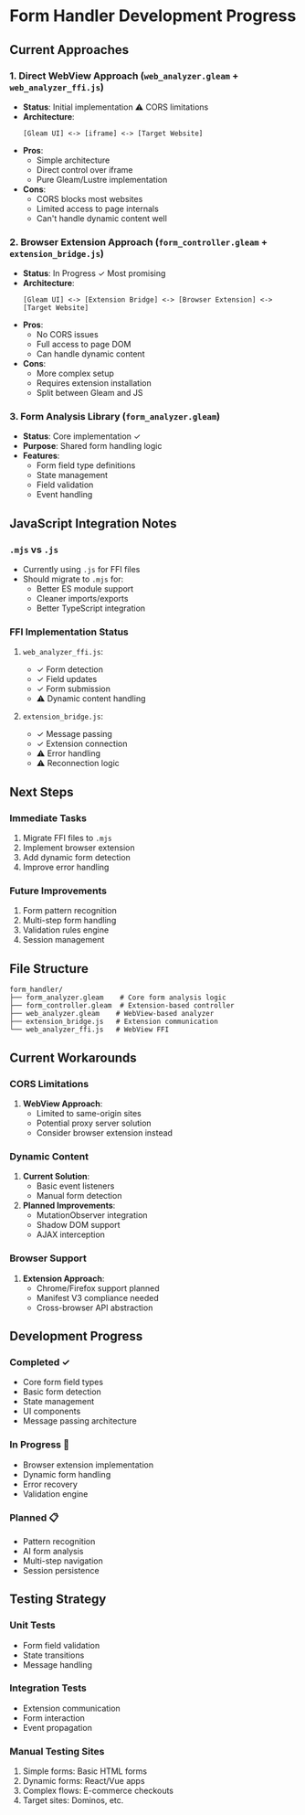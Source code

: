 # Form Handler Development Progress

## Current Approaches

### 1. Direct WebView Approach (`web_analyzer.gleam` + `web_analyzer_ffi.js`)
- **Status**: Initial implementation ⚠️ CORS limitations
- **Architecture**:
  ```
  [Gleam UI] <-> [iframe] <-> [Target Website]
  ```
- **Pros**:
  - Simple architecture
  - Direct control over iframe
  - Pure Gleam/Lustre implementation
- **Cons**:
  - CORS blocks most websites
  - Limited access to page internals
  - Can't handle dynamic content well

### 2. Browser Extension Approach (`form_controller.gleam` + `extension_bridge.js`)
- **Status**: In Progress ✓ Most promising
- **Architecture**:
  ```
  [Gleam UI] <-> [Extension Bridge] <-> [Browser Extension] <-> [Target Website]
  ```
- **Pros**:
  - No CORS issues
  - Full access to page DOM
  - Can handle dynamic content
- **Cons**:
  - More complex setup
  - Requires extension installation
  - Split between Gleam and JS

### 3. Form Analysis Library (`form_analyzer.gleam`)
- **Status**: Core implementation ✓
- **Purpose**: Shared form handling logic
- **Features**:
  - Form field type definitions
  - State management
  - Field validation
  - Event handling

## JavaScript Integration Notes

### `.mjs` vs `.js`
- Currently using `.js` for FFI files
- Should migrate to `.mjs` for:
  - Better ES module support
  - Cleaner imports/exports
  - Better TypeScript integration

### FFI Implementation Status
1. `web_analyzer_ffi.js`:
   - ✓ Form detection
   - ✓ Field updates
   - ✓ Form submission
   - ⚠️ Dynamic content handling

2. `extension_bridge.js`:
   - ✓ Message passing
   - ✓ Extension connection
   - ⚠️ Error handling
   - ⚠️ Reconnection logic

## Next Steps

### Immediate Tasks
1. Migrate FFI files to `.mjs`
2. Implement browser extension
3. Add dynamic form detection
4. Improve error handling

### Future Improvements
1. Form pattern recognition
2. Multi-step form handling
3. Validation rules engine
4. Session management

## File Structure
```
form_handler/
├── form_analyzer.gleam    # Core form analysis logic
├── form_controller.gleam  # Extension-based controller
├── web_analyzer.gleam    # WebView-based analyzer
├── extension_bridge.js   # Extension communication
└── web_analyzer_ffi.js   # WebView FFI
```

## Current Workarounds

### CORS Limitations
1. **WebView Approach**:
   - Limited to same-origin sites
   - Potential proxy server solution
   - Consider browser extension instead

### Dynamic Content
1. **Current Solution**:
   - Basic event listeners
   - Manual form detection
2. **Planned Improvements**:
   - MutationObserver integration
   - Shadow DOM support
   - AJAX interception

### Browser Support
1. **Extension Approach**:
   - Chrome/Firefox support planned
   - Manifest V3 compliance needed
   - Cross-browser API abstraction

## Development Progress

### Completed ✓
- Core form field types
- Basic form detection
- State management
- UI components
- Message passing architecture

### In Progress 🚧
- Browser extension implementation
- Dynamic form handling
- Error recovery
- Validation engine

### Planned 📋
- Pattern recognition
- AI form analysis
- Multi-step navigation
- Session persistence

## Testing Strategy

### Unit Tests
- Form field validation
- State transitions
- Message handling

### Integration Tests
- Extension communication
- Form interaction
- Event propagation

### Manual Testing Sites
1. Simple forms: Basic HTML forms
2. Dynamic forms: React/Vue apps
3. Complex flows: E-commerce checkouts
4. Target sites: Dominos, etc. 